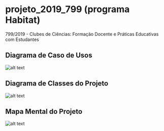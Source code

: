 # projeto_2019_799 (programa Habitat)
799/2019 - Clubes de Ciências: Formação Docente e Práticas Educativas com Estudantes

## Diagrama de Caso de Usos
![alt text](https://github.com/dalton-reis/programa_Habitat/blob/projeto_Habitat_2019_799/_fontes/ClubeCiencias_CSharp/docs/DiagramaCasoUso.drawio.svg "Diagrama de Caso de Usos")

## Diagrama de Classes do Projeto
![alt text](https://github.com/dalton-reis/programa_Habitat/blob/projeto_Habitat_2019_799/_fontes/ClubeCiencias_CSharp/docs/DiagramaClasses.drawio.svg "Diagrama de Classes")

## Mapa Mental do Projeto
![alt text](https://github.com/dalton-reis/programa_Habitat/blob/projeto_Habitat_2019_799/_MapaMental.png "Mapa Mental")
